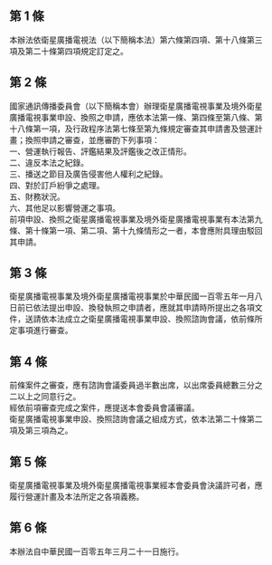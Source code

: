 第 1 條
-------
本辦法依衛星廣播電視法（以下簡稱本法）第六條第四項、第十八條第三  
項及第二十條第四項規定訂定之。

第 2 條
-------
國家通訊傳播委員會（以下簡稱本會）辦理衛星廣播電視事業及境外衛星  
廣播電視事業申設、換照之申請，應依本法第一條、第四條至第八條、第  
十八條第一項，及行政程序法第七條至第九條規定審查其申請書及營運計  
畫；換照申請之審查，並應審酌下列事項：  
一、營運執行報告、評鑑結果及評鑑後之改正情形。  
二、違反本法之紀錄。  
三、播送之節目及廣告侵害他人權利之紀錄。  
四、對於訂戶紛爭之處理。  
五、財務狀況。  
六、其他足以影響營運之事項。  
前項申設、換照之衛星廣播電視事業及境外衛星廣播電視事業有本法第九  
條、第十條第一項、第二項、第十九條情形之一者，本會應附具理由駁回  
其申請。

第 3 條
-------
衛星廣播電視事業及境外衛星廣播電視事業於中華民國一百零五年一月八  
日前已依法提出申設、換發執照之申請者，應就其申請時所提出之各項文  
件，送請依本法成立之衛星廣播電視事業申設、換照諮詢會議，依前條所  
定事項進行審查。

第 4 條
-------
前條案件之審查，應有諮詢會議委員過半數出席，以出席委員總數三分之  
二以上之同意行之。  
經依前項審查完成之案件，應提送本會委員會議審議。  
衛星廣播電視事業申設、換照諮詢會議之組成方式，依本法第二十條第二  
項及第三項為之。

第 5 條
-------
衛星廣播電視事業及境外衛星廣播電視事業經本會委員會決議許可者，應  
履行營運計畫及本法所定之各項義務。

第 6 條
-------
本辦法自中華民國一百零五年三月二十一日施行。

